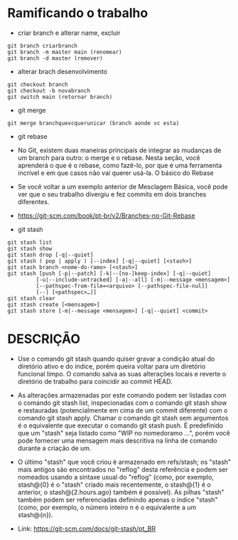 # Ramificando o trabalho

* criar branch e alterar name, excluir 

````
git branch criarbranch
git branch -m master main (renomear)
git branch -d master (remover)
````

* alterar brach desenvolvimento

````
git checkout branch
git checkout -b novabranch
git switch main (retornar branch)
````

* git merge 

````
git merge branchquevcquerunicar (branch aonde vc esta)
````

* git rebase
-  No Git, existem duas maneiras principais de integrar as mudanças de um branch para outro: o merge e o rebase. Nesta seção, você aprenderá o que é o rebase, como fazê-lo, por que é uma ferramenta incrível e em que casos não vai querer usá-la.
O básico do Rebase

- Se você voltar a um exemplo anterior de Mesclagem Básica, você pode ver que o seu trabalho divergiu e fez commits em dois branches diferentes.

- https://git-scm.com/book/pt-br/v2/Branches-no-Git-Rebase


* git stash

````
git stash list 
git stash show 
git stash drop [-q|--quiet] 
git stash ( pop | apply ) [--index] [-q|--quiet] [<stash>]
git stash branch <nome-do-ramo> [<stash>]
git stash [push [-p|--patch] [-k|--[no-]keep-index] [-q|--quiet]
	     [-u|--include-untracked] [-a|--all] [-m|--message <mensagem>]
	     [--pathspec-from-file=<arquivo> [--pathspec-file-nul]]
	     [--] [<pathspec>…​]]
git stash clear
git stash create [<mensagem>]
git stash store [-m|--message <mensagem>] [-q|--quiet] <commit>
````

# DESCRIÇÃO

* Use o comando git stash quando quiser gravar a condição atual do diretório ativo e do índice, porém queira voltar para um diretório funcional limpo. O comando salva as suas alterações locais e reverte o diretório de trabalho para coincidir ao commit HEAD.

* As alterações armazenadas por este comando podem ser listadas com o comando git stash list, inspecionadas com o comando git stash show e restauradas (potencialmente em cima de um commit diferente) com o comando git stash apply. Chamar o comando git stash sem argumentos é o equivalente que executar o comando git stash push. É predefinido que um "stash" seja listado como "WIP no nomedoramo …​", porém você pode fornecer uma mensagem mais descritiva na linha de comando durante a criação de um.

* O último "stash" que você criou é armazenado em refs/stash; os "stash" mais antigos são encontrados no "reflog" desta referência e podem ser nomeados usando a sintaxe usual do "reflog" (como, por exemplo, stash@{0} é o "stash" criado mais recentemente, o stash@{1} é o anterior, o stash@{2.hours.ago} também é possível). As pilhas "stash" também podem ser referenciadas definindo apenas o índice "stash" (como, por exemplo, o número inteiro n é o equivalente a um stash@{n}).


* Link: https://git-scm.com/docs/git-stash/pt_BR